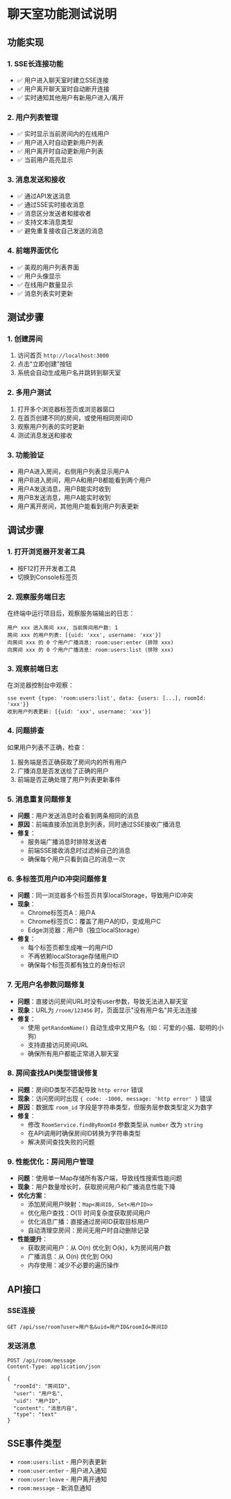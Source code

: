 # 聊天室功能测试说明

## 功能实现

### 1. SSE长连接功能
- ✅ 用户进入聊天室时建立SSE连接
- ✅ 用户离开聊天室时自动断开连接
- ✅ 实时通知其他用户有新用户进入/离开

### 2. 用户列表管理
- ✅ 实时显示当前房间内的在线用户
- ✅ 用户进入时自动更新用户列表
- ✅ 用户离开时自动更新用户列表
- ✅ 当前用户高亮显示

### 3. 消息发送和接收
- ✅ 通过API发送消息
- ✅ 通过SSE实时接收消息
- ✅ 消息区分发送者和接收者
- ✅ 支持文本消息类型
- ✅ 避免重复接收自己发送的消息

### 4. 前端界面优化
- ✅ 美观的用户列表界面
- ✅ 用户头像显示
- ✅ 在线用户数量显示
- ✅ 消息列表实时更新

## 测试步骤

### 1. 创建房间
1. 访问首页 `http://localhost:3000`
2. 点击"立即创建"按钮
3. 系统会自动生成用户名并跳转到聊天室

### 2. 多用户测试
1. 打开多个浏览器标签页或浏览器窗口
2. 在首页创建不同的房间，或使用相同房间ID
3. 观察用户列表的实时更新
4. 测试消息发送和接收

### 3. 功能验证
- 用户A进入房间，右侧用户列表显示用户A
- 用户B进入房间，用户A和用户B都能看到两个用户
- 用户A发送消息，用户B能实时收到
- 用户B发送消息，用户A能实时收到
- 用户离开房间，其他用户能看到用户列表更新

## 调试步骤

### 1. 打开浏览器开发者工具
- 按F12打开开发者工具
- 切换到Console标签页

### 2. 观察服务端日志
在终端中运行项目后，观察服务端输出的日志：
```
用户 xxx 进入房间 xxx, 当前房间用户数: 1
房间 xxx 的用户列表: [{uid: 'xxx', username: 'xxx'}]
向房间 xxx 的 0 个用户广播消息: room:user:enter (排除 xxx)
向房间 xxx 的 0 个用户广播消息: room:users:list (排除 xxx)
```

### 3. 观察前端日志
在浏览器控制台中观察：
```
sse event {type: 'room:users:list', data: {users: [...], roomId: 'xxx'}}
收到用户列表更新: [{uid: 'xxx', username: 'xxx'}]
```

### 4. 问题排查
如果用户列表不正确，检查：
1. 服务端是否正确获取了房间内的所有用户
2. 广播消息是否发送给了正确的用户
3. 前端是否正确处理了用户列表更新事件

### 5. 消息重复问题修复
- **问题**：用户发送消息时会看到两条相同的消息
- **原因**：前端直接添加消息到列表，同时通过SSE接收广播消息
- **修复**：
  - 服务端广播消息时排除发送者
  - 前端SSE接收消息时过滤掉自己的消息
  - 确保每个用户只看到自己的消息一次

### 6. 多标签页用户ID冲突问题修复
- **问题**：同一浏览器多个标签页共享localStorage，导致用户ID冲突
- **现象**：
  - Chrome标签页A：用户A
  - Chrome标签页C：覆盖了用户A的ID，变成用户C
  - Edge浏览器：用户B（独立localStorage）
- **修复**：
  - 每个标签页都生成唯一的用户ID
  - 不再依赖localStorage存储用户ID
  - 确保每个标签页都有独立的身份标识

### 7. 无用户名参数问题修复
- **问题**：直接访问房间URL时没有user参数，导致无法进入聊天室
- **现象**：URL为 `/room/123456` 时，页面显示"没有用户名"并无法连接
- **修复**：
  - 使用 `getRandomName()` 自动生成中文用户名（如：可爱的小猫、聪明的小狗）
  - 支持直接访问房间URL
  - 确保所有用户都能正常进入聊天室

### 8. 房间查找API类型错误修复
- **问题**：房间ID类型不匹配导致 `http error` 错误
- **现象**：访问房间时出现 `{ code: -1000, message: 'http error' }` 错误
- **原因**：数据库 `room_id` 字段是字符串类型，但服务层参数类型定义为数字
- **修复**：
  - 修改 `RoomService.findByRoomId` 参数类型从 `number` 改为 `string`
  - 在API调用时确保房间ID转换为字符串类型
  - 解决房间查找失败的问题

### 9. 性能优化：房间用户管理
- **问题**：使用单一Map存储所有客户端，导致线性搜索性能问题
- **现象**：用户数量增长时，获取房间用户和广播消息性能下降
- **优化方案**：
  - 添加房间用户映射：`Map<房间ID, Set<用户ID>>`
  - 优化用户查找：O(1) 时间复杂度获取房间用户
  - 优化消息广播：直接通过房间ID获取目标用户
  - 自动清理空房间：房间无用户时自动删除记录
- **性能提升**：
  - 获取房间用户：从 O(n) 优化到 O(k)，k为房间用户数
  - 广播消息：从 O(n) 优化到 O(k)
  - 内存使用：减少不必要的遍历操作

## API接口

### SSE连接
```
GET /api/sse/room?user=用户名&uid=用户ID&roomId=房间ID
```

### 发送消息
```
POST /api/room/message
Content-Type: application/json

{
  "roomId": "房间ID",
  "user": "用户名",
  "uid": "用户ID", 
  "content": "消息内容",
  "type": "text"
}
```

## SSE事件类型

- `room:users:list` - 用户列表更新
- `room:user:enter` - 用户进入通知
- `room:user:leave` - 用户离开通知
- `room:message` - 新消息通知
